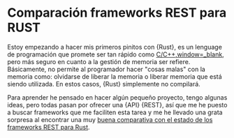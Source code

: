 # Comparación frameworks REST para RUST

Estoy empezando a hacer mis primeros pinitos con {Rust}, es un lenguage de programación que promete ser tan rápido como [C/C++,window=_blank](https://en.wikipedia.org/wiki/C%2B%2B), pero más seguro en cuanto a la gestión de memoria ser refiere. Básicamente, no permite al programador hacer "cosas malas" con la memoria como: olvidarse de liberar la memoria o liberar memoria que está siendo utilizada. En estos casos, {Rust} simplemente no compilará.

Para aprender he pensado en hacer algún pequeño proyecto, tengo algunas ideas, pero todas pasan por ofrecer una {API} {REST}, así que me he puesto a buscar frameworks que me faciliten esta tarea y me he llevado una grata sorpresa al encontrar una muy [buena comparativa con el estado de los frameworks REST para Rust](https://github.com/flosse/rust-web-framework-comparison).
